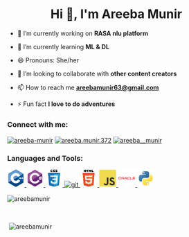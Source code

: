 <h1 align="center">Hi 👋, I'm Areeba Munir</h1>

- 🔭 I’m currently working on **RASA nlu platform**

- 🌱 I’m currently learning **ML & DL**

- 😄 Pronouns: She/her

- 👯 I’m looking to collaborate with **other content creators**

- 📫 How to reach me **areebamunir63@gmail.com**

- ⚡ Fun fact **I love to do adventures**

<h3 align="left">Connect with me:</h3>
<p align="left">
<a href="https://linkedin.com/in/areeba-munir" target="blank"><img align="center" src="https://cdn.jsdelivr.net/npm/simple-icons@3.0.1/icons/linkedin.svg" alt="areeba-munir" height="30" width="40" /></a>
<a href="https://fb.com/areeba.munir.372" target="blank"><img align="center" src="https://cdn.jsdelivr.net/npm/simple-icons@3.0.1/icons/facebook.svg" alt="areeba.munir.372" height="30" width="40" /></a>
<a href="https://instagram.com/areeba__munir" target="blank"><img align="center" src="https://cdn.jsdelivr.net/npm/simple-icons@3.0.1/icons/instagram.svg" alt="areeba__munir" height="30" width="40" /></a>
</p>

<h3 align="left">Languages and Tools:</h3>
<p align="left"> <a href="https://www.w3schools.com/cpp/" target="_blank"> <img src="https://raw.githubusercontent.com/devicons/devicon/master/icons/cplusplus/cplusplus-original.svg" alt="cplusplus" width="40" height="40"/> </a> <a href="https://www.w3schools.com/cs/" target="_blank"> <img src="https://raw.githubusercontent.com/devicons/devicon/master/icons/csharp/csharp-original.svg" alt="csharp" width="40" height="40"/> </a> <a href="https://www.w3schools.com/css/" target="_blank"> <img src="https://raw.githubusercontent.com/devicons/devicon/master/icons/css3/css3-original-wordmark.svg" alt="css3" width="40" height="40"/> </a> <a href="https://git-scm.com/" target="_blank"> <img src="https://www.vectorlogo.zone/logos/git-scm/git-scm-icon.svg" alt="git" width="40" height="40"/> </a> <a href="https://www.w3.org/html/" target="_blank"> <img src="https://raw.githubusercontent.com/devicons/devicon/master/icons/html5/html5-original-wordmark.svg" alt="html5" width="40" height="40"/> </a> <a href="https://developer.mozilla.org/en-US/docs/Web/JavaScript" target="_blank"> <img src="https://raw.githubusercontent.com/devicons/devicon/master/icons/javascript/javascript-original.svg" alt="javascript" width="40" height="40"/> </a> <a href="https://www.oracle.com/" target="_blank"> <img src="https://raw.githubusercontent.com/devicons/devicon/master/icons/oracle/oracle-original.svg" alt="oracle" width="40" height="40"/> </a> <a href="https://www.python.org" target="_blank"> <img src="https://raw.githubusercontent.com/devicons/devicon/master/icons/python/python-original.svg" alt="python" width="40" height="40"/> </a> </p>

<p><img align="center" src="https://github-readme-stats.vercel.app/api/top-langs?username=areebamunir&show_icons=true&locale=en&layout=compact" alt="areebamunir" /></p>

<br><p>&nbsp;<img align="center" src="https://github-readme-stats.vercel.app/api?username=areebamunir&show_icons=true&locale=en" alt="areebamunir" /></p>

